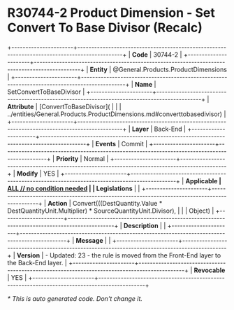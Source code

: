 ﻿---
erp.type: front-end-business-rule
erp.entity: General.Products.ProductDimensions
---

# R30744-2 Product Dimension - Set Convert To Base Divisor (Recalc)
+----------------------+----------------------------------------------------------------------------------------------+
| **Code**             | 30744-2                                                                                      |
+----------------------+----------------------------------------------------------------------------------------------+
| **Entity**           | @General.Products.ProductDimensions                                                          |
+----------------------+----------------------------------------------------------------------------------------------+
| **Name**             | SetConvertToBaseDivisor                                                                      |
+----------------------+----------------------------------------------------------------------------------------------+
| **Attribute**        | [ConvertToBaseDivisor](                                                                      |
|                      | ../entities/General.Products.ProductDimensions.md#converttobasedivisor)                      |
+----------------------+----------------------------------------------------------------------------------------------+
| **Layer**            | Back-End                                                                                     |
+----------------------+----------------------------------------------------------------------------------------------+
| **Events**           | Commit                                                                                       |
+----------------------+----------------------------------------------------------------------------------------------+
| **Priority**         | Normal                                                                                       |
+----------------------+----------------------------------------------------------------------------------------------+
| **Modify**           | YES                                                                                          |
+----------------------+----------------------------------------------------------------------------------------------+
| **Applicable         | [ALL // no condition needed](xref:applicable-legislations)                                   |
| Legislations**       |                                                                                              |
+----------------------+----------------------------------------------------------------------------------------------+
| **Action**           | Convert(((DestQuantity.Value * DestQuantityUnit.Multiplier) * SourceQuantityUnit.Divisor),   |
|                      | Object)                                                                                      |
+----------------------+----------------------------------------------------------------------------------------------+
| **Description**      |                                                                                              |
+----------------------+----------------------------------------------------------------------------------------------+
| **Message**          |                                                                                              |
+----------------------+----------------------------------------------------------------------------------------------+
| **Version**          | - Updated: 23 - the rule is moved from the Front-End layer to the Back-End layer.            |
+----------------------+----------------------------------------------------------------------------------------------+
| **Revocable**        | YES                                                                                          |
+----------------------+----------------------------------------------------------------------------------------------+

*\* This is auto generated code. Don't change it.*
